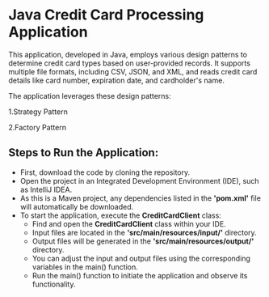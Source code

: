 # Java Credit Card Processing Application

This application, developed in Java, employs various design patterns to determine credit card types based on user-provided records. It supports multiple file formats, including CSV, JSON, and XML, and reads credit card details like card number, expiration date, and cardholder's name.

The application leverages these design patterns:

1.Strategy Pattern

2.Factory Pattern

## Steps to Run the Application:
- First, download the code by cloning the repository.
- Open the project in an Integrated Development Environment (IDE), such as IntelliJ IDEA.
- As this is a Maven project, any dependencies listed in the **'pom.xml'** file will automatically be downloaded.
- To start the application, execute the **CreditCardClient** class:
    * Find and open the **CreditCardClient** class within your IDE.
    * Input files are located in the **'src/main/resources/input/'** directory.
    * Output files will be generated in the **'src/main/resources/output/'** directory.
    * You can adjust the input and output files using the corresponding variables in the main() function.
    * Run the main() function to initiate the application and observe its functionality.
